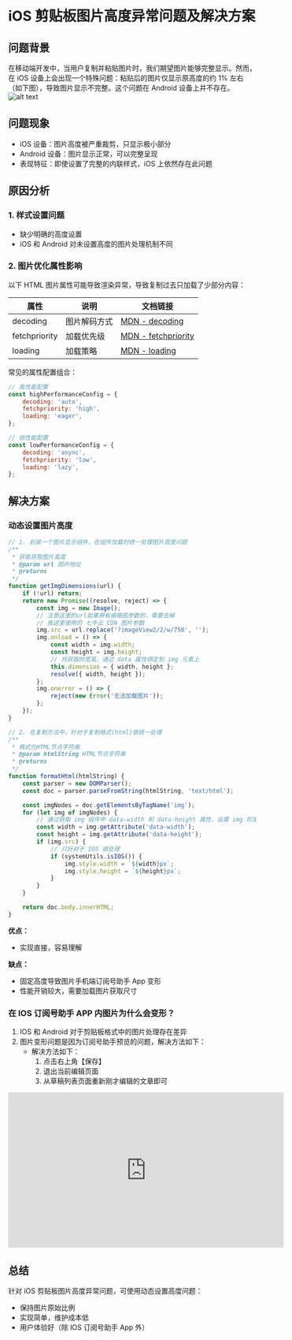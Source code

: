 # iOS 剪贴板图片高度异常问题及解决方案

## 问题背景

在移动端开发中，当用户复制并粘贴图片时，我们期望图片能够完整显示。然而，在 iOS 设备上会出现一个特殊问题：粘贴后的图片仅显示原高度的约 1% 左右（如下图），导致图片显示不完整。这个问题在 Android 设备上并不存在。 ![alt text](https://qncdn.mopic.mozigu.net/work/143/24/f6ac47c8bd284dd8/fa0f54603b2cb6bdc5daad6fd8e65b8.png)

## 问题现象

-   iOS 设备：图片高度被严重裁剪，只显示极小部分
-   Android 设备：图片显示正常，可以完整呈现
-   表现特征：即使设置了完整的内联样式，iOS 上依然存在此问题

## 原因分析

### 1. 样式设置问题

-   缺少明确的高度设置
-   iOS 和 Android 对未设置高度的图片处理机制不同

### 2. 图片优化属性影响

以下 HTML 图片属性可能导致渲染异常，导致复制过去只加载了少部分内容：

| 属性 | 说明 | 文档链接 |
| --- | --- | --- |
| decoding | 图片解码方式 | [MDN - decoding](https://developer.mozilla.org/zh-CN/docs/Web/HTML/Element/img#decoding) |
| fetchpriority | 加载优先级 | [MDN - fetchpriority](https://developer.mozilla.org/zh-CN/docs/Web/HTML/Element/img#fetchpriority) |
| loading | 加载策略 | [MDN - loading](https://developer.mozilla.org/zh-CN/docs/Web/HTML/Element/img#loading) |

常见的属性配置组合：

```javascript
// 高性能配置
const highPerformanceConfig = {
    decoding: 'auto',
    fetchpriority: 'high',
    loading: 'eager',
};

// 低性能配置
const lowPerformanceConfig = {
    decoding: 'async',
    fetchpriority: 'low',
    loading: 'lazy',
};
```

## 解决方案

### 动态设置图片高度

```javascript
// 1. 封装一个图片显示组件，在组件加载时统一处理图片高度问题
/**
 * 获取获取图片高度
 * @param url 图片地址
 * @returns
 */
function getImgDimensions(url) {
    if (!url) return;
    return new Promise((resolve, reject) => {
        const img = new Image();
        // 注意这里的url如果带有缩略图参数的，需要去掉
        // 我这里使用的 七牛云 CDN 图片参数
        img.src = url.replace('?imageView2/2/w/750', '');
        img.onload = () => {
            const width = img.width;
            const height = img.height;
            // 将获取的宽高，通过 data 属性绑定到 img 元素上
            this.dimension = { width, height };
            resolve({ width, height });
        };
        img.onerror = () => {
            reject(new Error('无法加载图片'));
        };
    });
}

// 2. 在复制方法中，针对于复制格式(html)做统一处理
/**
 * 格式化HTML节点字符串
 * @param htmlString HTML节点字符串
 * @returns
 */
function formatHtml(htmlString) {
    const parser = new DOMParser();
    const doc = parser.parseFromString(htmlString, 'text/html');

    const imgNodes = doc.getElementsByTagName('img');
    for (let img of imgNodes) {
        // 通过获取 img 组件中 data-width 和 data-height 属性，设置 img 的宽高
        const width = img.getAttribute('data-width');
        const height = img.getAttribute('data-height');
        if (img.src) {
            // 只针对于 IOS 做处理
            if (systemUtils.isIOS()) {
                img.style.width = `${width}px`;
                img.style.height = `${height}px`;
            }
        }
    }

    return doc.body.innerHTML;
}
```

**优点：**

-   实现直接，容易理解

**缺点：**

-   固定高度导致图片手机端订阅号助手 App 变形
-   性能开销较大，需要加载图片获取尺寸

### 在 IOS 订阅号助手 APP 内图片为什么会变形？

1. IOS 和 Android 对于剪贴板格式中的图片处理存在差异
2. 图片变形问题是因为订阅号助手预览的问题，解决方法如下：
    - 解决方法如下：
        1. 点击右上角【保存】
        2. 退出当前编辑页面
        3. 从草稿列表页面重新刚才编辑的文章即可

<iframe
    width="560"
    height="315"
    src="https://qncdn.mopic.mozigu.net/work/143/24/67cdbec994264463/b2ec6977044fa0c032ffd4df52aad6ef.mp4"
    frameborder="0"
    allow="accelerometer; autoplay; clipboard-write; encrypted-media; gyroscope; picture-in-picture"
    allowfullscreen>
</iframe>

## 总结

针对 iOS 剪贴板图片高度异常问题，可使用动态设置高度问题：

-   保持图片原始比例
-   实现简单，维护成本低
-   用户体验好（除 IOS 订阅号助手 App 外）
